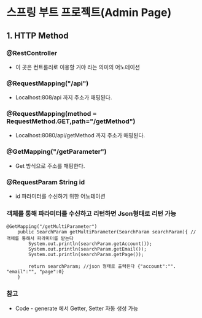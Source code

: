 # 스프링 부트 프로젝트(Admin Page)

## 1. HTTP Method

### @RestController

- 이 곳은 컨트롤러로 이용할 거야 라는 의미의 어노테이션
### @RequestMapping("/api")
- Localhost:808/api 까지 주소가 매핑된다.

### @RequestMapping(method = RequestMethod.GET,path="/getMethod")
- Localhost:8080/api/getMethod 까지 주소가 매핑된다.

### @GetMapping("/getParameter")
- Get 방식으로 주소를 매핑한다.

### @RequestParam String id
- id 파라미터를 수신하기 위한 어노테이션

### 객체를 통해 파라미터를 수신하고 리턴하면 Json형태로 리턴 가능

~~~
@GetMapping("/getMultiParameter")
    public SearchParam getMultiParameter(SearchParam searchParam){ //객체를 통해서 파라미터를 받는다
        System.out.println(searchParam.getAccount());
        System.out.println(searchParam.getEmail());
        System.out.println(searchParam.getPage());

        return searchParam; //json 형태로 출력된다 {"account":"". "email":"", "page":0}
    }
~~~

### 참고
- Code - generate 에서 Getter, Setter 자동 생성 가능